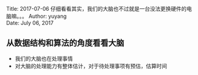 Title:  2017-07-06  仔细看看其实，我们的大脑也不过就是一台没法更换硬件的电脑嘛。。。
Author: yuyang  
Date:   July 06, 2017  


## 从数据结构和算法的角度看看大脑
* 我们的大脑也在处理事情
* 对大脑的处理能力有整体估计，对于待处理事项有预估，估算时间
